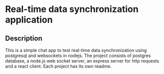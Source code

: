 # Real-time data synchronization application
## Description
This is a simple chat app to test real-time data synchronization using postgresql and websockets in nodejs.
The project consists of postgres database, a node.js web socket server, an express server for http requests and a react client.
Each project has its own readme. 